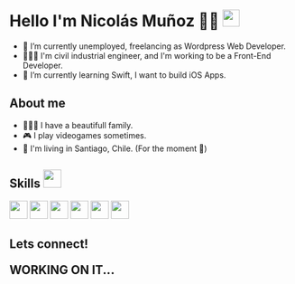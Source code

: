 <h1> Hello I'm Nicolás Muñoz 🥷🏼 <img src = "https://raw.githubusercontent.com/MartinHeinz/MartinHeinz/master/wave.gif" width = 30px> </h1>

- 🔭 I’m currently unemployed, freelancing as Wordpress Web Developer.
- 👨🏽‍💻 I'm civil industrial engineer, and I'm working to be a Front-End Developer.
- 📲 I’m currently learning Swift, I want to build iOS Apps.

<h2> About me</h2>

- 👨‍👩‍👦 I have a beautifull family.
- 🎮 I play videogames sometimes.
- 📍 I'm living in Santiago, Chile. (For the moment 👀)

<h2> Skills <img src = "https://media2.giphy.com/media/QssGEmpkyEOhBCb7e1/giphy.gif?cid=ecf05e47a0n3gi1bfqntqmob8g9aid1oyj2wr3ds3mg700bl&rid=giphy.gif" width = 32px> </h2>

<p>

  <img width ='32px' src ='https://user-images.githubusercontent.com/84532538/169121504-2517af39-36ce-4751-970f-a1a749de068c.png'>
  <img width ='32px' src ='https://user-images.githubusercontent.com/84532538/169121367-5e671de2-fc5f-4b36-8217-773fc52b52b7.png'>
  <img width ='32px' src ='https://user-images.githubusercontent.com/84532538/169119651-705958a6-db08-4569-b4c0-2c91b6861461.png'>
  <img width ='32px' src ='https://user-images.githubusercontent.com/84532538/169119665-d95ea243-54bd-45a1-9d88-ee6128be9452.png'>
  <img width ='32px' src ='https://user-images.githubusercontent.com/84532538/169122469-53a609b6-7c4d-4047-9a7f-477570060dbe.png'>
  <img width ='32px' src ='https://user-images.githubusercontent.com/84532538/169122456-04b9bb3a-7ec7-4691-86d9-24d97791236b.png'>
</p>



<h2>Lets connect! <p>WORKING ON IT... </p></h2>


